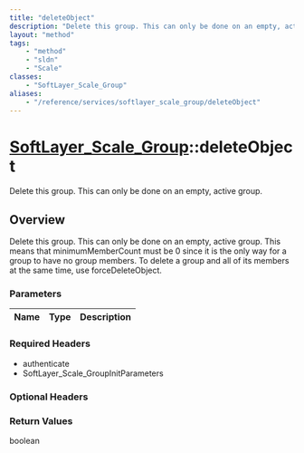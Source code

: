 ```yaml
---
title: "deleteObject"
description: "Delete this group. This can only be done on an empty, active group. This means that minimumMemberCount must be 0 since i... "
layout: "method"
tags:
    - "method"
    - "sldn"
    - "Scale"
classes:
    - "SoftLayer_Scale_Group"
aliases:
    - "/reference/services/softlayer_scale_group/deleteObject"
---
```

# [SoftLayer_Scale_Group](/reference/services/SoftLayer_Scale_Group)::deleteObject

Delete this group. This can only be done on an empty, active group. 


## Overview 
Delete this group. This can only be done on an empty, active group. This means that minimumMemberCount must be 0 since it is the only way for a group to have no group members. To delete a group and all of its members at the same time, use forceDeleteObject. 

### Parameters 
|Name | Type | Description |
| --- | --- | --- |


### Required Headers
* authenticate
* SoftLayer_Scale_GroupInitParameters

### Optional Headers

### Return Values
boolean

